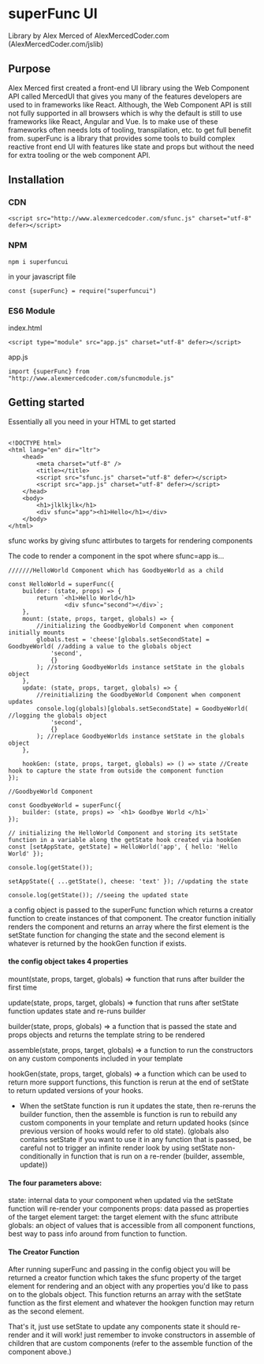 # superFunc UI

Library by Alex Merced of AlexMercedCoder.com (AlexMercedCoder.com/jslib)

## Purpose

Alex Merced first created a front-end UI library using the Web Component API called MercedUI that gives you many of the features developers are used to in frameworks like React. Although, the Web Component API is still not fully supported in all browsers which is why the default is still to use frameworks like React, Angular and Vue. Is to make use of these frameworks often needs lots of tooling, transpilation, etc. to get full benefit from. superFunc is a library that provides some tools to build complex reactive front end UI with features like state and props but without the need for extra tooling or the web component API.

## Installation

### CDN

```
<script src="http://www.alexmercedcoder.com/sfunc.js" charset="utf-8" defer></script>
```

### NPM

```
npm i superfuncui
```

in your javascript file

```
const {superFunc} = require("superfuncui")
```

### ES6 Module

index.html

```
<script type="module" src="app.js" charset="utf-8" defer></script>
```

app.js

```
import {superFunc} from "http://www.alexmercedcoder.com/sfuncmodule.js"

```

## Getting started

Essentially all you need in your HTML to get started

```

<!DOCTYPE html>
<html lang="en" dir="ltr">
    <head>
        <meta charset="utf-8" />
        <title></title>
        <script src="sfunc.js" charset="utf-8" defer></script>
        <script src="app.js" charset="utf-8" defer></script>
    </head>
    <body>
        <h1>jlklkjlk</h1>
        <div sfunc="app"><h1>Hello</h1></div>
    </body>
</html>
```

sfunc works by giving sfunc attirbutes to targets for rendering components

The code to render a component in the spot where sfunc=app is...

```
///////HelloWorld Component which has GoodbyeWorld as a child

const HelloWorld = superFunc({
    builder: (state, props) => {
        return `<h1>Hello World</h1>
                <div sfunc="second"></div>`;
    },
    mount: (state, props, target, globals) => {
        //initializing the GoodbyeWorld Component when component initially mounts
        globals.test = 'cheese'[globals.setSecondState] = GoodbyeWorld( //adding a value to the globals object
            'second',
            {}
        ); //storing GoodbyeWorlds instance setState in the globals object
    },
    update: (state, props, target, globals) => {
        //reinitializing the GoodbyeWorld Component when component updates
        console.log(globals)[globals.setSecondState] = GoodbyeWorld( //logging the globals object
            'second',
            {}
        ); //replace GoodbyeWorlds instance setState in the globals object
    },

    hookGen: (state, props, target, globals) => () => state //Create hook to capture the state from outside the component function
});

//GoodbyeWorld Component

const GoodbyeWorld = superFunc({
    builder: (state, props) => `<h1> Goodbye World </h1>`
});

// initializing the HelloWorld Component and storing its setState function in a variable along the getState hook created via hookGen
const [setAppState, getState] = HelloWorld('app', { hello: 'Hello World' });

console.log(getState());

setAppState({ ...getState(), cheese: 'text' }); //updating the state

console.log(getState()); //seeing the updated state
```

a config object is passed to the superFunc function which returns a creator function to create instances of that component. The creator function initially renders the component and returns an array where the first element is the setState function for changing the state and the second element is whatever is returned by the hookGen function if exists.

#### the config object takes 4 properties

mount(state, props, target, globals) => function that runs after builder the first time

update(state, props, target, globals) => function that runs after setState function updates state and re-runs builder

builder(state, props, globals) => a function that is passed the state and props objects and returns the template string to be rendered

assemble(state, props, target, globals) => a function to run the constructors on any custom components included in your template

hookGen(state, props, target, globals) => a function which can be used to return more support functions, this function is rerun at the end of setState to return updated versions of your hooks.

-   When the setState function is run it updates the state, then re-reruns the builder function, then the assemble is function is run to rebuild any custom components in your template and return updated hooks (since previous version of hooks would refer to old state). (globals also contains setState if you want to use it in any function that is passed, be careful not to trigger an infinite render look by using setState non-conditionally in function that is run on a re-render (builder, assemble, update))

#### The four parameters above:

state: internal data to your component when updated via the setState function will re-render your components
props: data passed as properties of the target element
target: the target element with the sfunc attribute
globals: an object of values that is accessible from all component functions, best way to pass info around from function to function.

#### The Creator Function

After running superFunc and passing in the config object you will be returned a creator function which takes the sfunc property of the target element for rendering and an object with any properties you'd like to pass on to the globals object. This function returns an array with the setState function as the first element and whatever the hookgen function may return as the second element.

That's it, just use setState to update any components state it should re-render and it will work! just remember to invoke constructors in assemble of children that are custom components (refer to the assemble function of the component above.)
